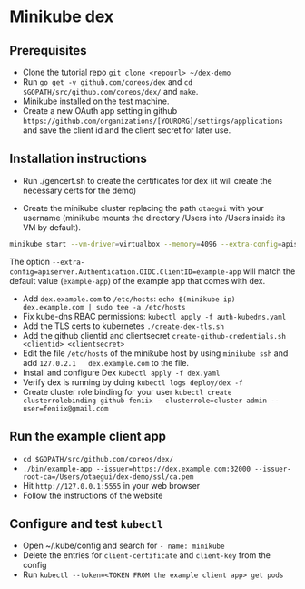 # Minikube dex

## Prerequisites

* Clone the tutorial repo `git clone <repourl> ~/dex-demo`
* Run `go get -v github.com/coreos/dex` and `cd $GOPATH/src/github.com/coreos/dex/` and `make`.
* Minikube installed on the test machine.
* Create a new OAuth app setting in github `https://github.com/organizations/[YOURORG]/settings/applications` and save the client id and the client secret for later use.

## Installation instructions

* Run ./gencert.sh to create the certificates for dex (it will create the necessary certs for the demo)

* Create the minikube cluster replacing the path `otaegui` with your username (minikube mounts the directory /Users into /Users inside its VM by default).

```bash
minikube start --vm-driver=virtualbox --memory=4096 --extra-config=apiserver.Authorization.Mode=RBAC --network-plugin=cni --extra-config=apiserver.Authentication.OIDC.IssuerURL=https://dex.example.com:32000 --extra-config=apiserver.Authentication.OIDC.UsernameClaim=email --extra-config=apiserver.Authentication.OIDC.CAFile=/Users/otaegui/dex-demo/ssl/ca.pem --extra-config=apiserver.Authentication.OIDC.ClientID=example-app --extra-config=apiserver.Authentication.OIDC.GroupsClaim=groups
```

The option `--extra-config=apiserver.Authentication.OIDC.ClientID=example-app` will match the default value (`example-app`) of the example app that comes with dex.

* Add `dex.example.com` to `/etc/hosts`: `echo $(minikube ip) dex.example.com | sudo tee -a /etc/hosts`
* Fix kube-dns RBAC permissions: `kubectl apply -f auth-kubedns.yaml`
* Add the TLS certs to kubernetes `./create-dex-tls.sh`
* Add the github clientid and clientsecret `create-github-credentials.sh <clientid> <clientsecret>`
* Edit the file `/etc/hosts` of the minikube host by using `minikube ssh` and add `127.0.2.1   dex.example.com` to the file.
* Install and configure Dex `kubectl apply -f dex.yaml`
* Verify dex is running by doing `kubectl logs deploy/dex -f`
* Create cluster role binding for your user `kubectl create clusterrolebinding github-feniix --clusterrole=cluster-admin --user=feniix@gmail.com`

## Run the example client app

* `cd $GOPATH/src/github.com/coreos/dex/`
* `./bin/example-app --issuer=https://dex.example.com:32000 --issuer-root-ca=/Users/otaegui/dex-demo/ssl/ca.pem`
* Hit `http://127.0.0.1:5555` in your web browser
* Follow the instructions of the website

## Configure and test `kubectl`

* Open ~/.kube/config and search for `- name: minikube`
* Delete the entries for `client-certificate` and `client-key` from the config
* Run `kubectl --token=<TOKEN FROM the example client app> get pods`
